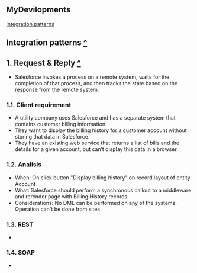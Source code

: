## MyDevilopments

[Integration patterns](#integration-patterns-)

## Integration patterns [^](#mydevilopments)

## 1. Request & Reply [^](#integration-patterns-)

- Salesforce invokes a process on a remote system, waits for the completion of that process, and then tracks the state based on the response from the remote system.

### 1.1. Client requirement

- A utility company uses Salesforce and has a separate system that contains customer billing information. 
- They want to display the billing history for a customer account without storing that data in Salesforce. 
- They have an existing web service that returns a list of bills and the details for a given account, but can’t display this data in a browser.

### 1.2. Analisis

- When: On click button "Display billing history" on record layout of entity Account
- What: Salesforce should perform a synchronous callout to a middleware and rerender page with Billing History records
- Considerations: No DML can be performed on any of the systems. Operation can't be done from sites

### 1.3. REST

- 

### 1.4. SOAP

-

